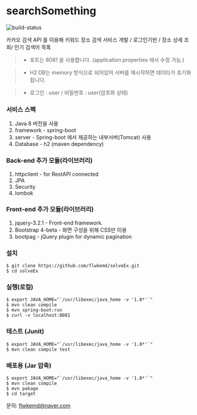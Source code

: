 # searchSomething

![build-status](https://travis-ci.com/flwkemd/solveEx.svg?branch=master)

카카오 검색 API 를 이용해 키워드 장소 검색 서비스 개발 / 로그인기반 / 장소 상세 조회/ 인기 검색어 목록 

> * 포트는 8081 을 사용합니다. (application.properties 에서 수정 가능.)

> * H2 DB는 memory 방식으로 되어있어 서버를 재시작하면 데이타가 초기화 됩니다. 

> * 로그인 : user / 비밀번호 : user(암호화 상태)


### 서비스 스펙
1. Java 8 버전을 사용
1. framework - spring-boot
1. server - Spring-boot 에서 제공하는 내부서버(Tomcat) 사용 
1. Database - h2 (maven dependency)

### Back-end 추가 모듈(라이브러리)
1. httpclient - for RestAPI connected
1. JPA
1. Security
1. lombok

### Front-end 추가 모듈(라이브러리)
1. jquery-3.2.1 - Front-end framework.
1. Bootstrap 4-beta - 화면 구성을 위해 CSS만 이용
1. bootpag - jQuery plugin for dynamic pagination


### 설치

```
$ git clone https://github.com/flwkemd/solveEx.git
$ cd solveEx

```

### 실행(로컬)

```
$ export JAVA_HOME="`/usr/libexec/java_home -v '1.8*'`"
$ mvn clean compile
$ mvn spring-boot:run
$ curl -v localhost:8081
```

### 테스트 (Junit)

```
$ export JAVA_HOME="`/usr/libexec/java_home -v '1.8*'`"
$ mvn clean compile test
```


### 배포용 (Jar 압축)

```
$ export JAVA_HOME="`/usr/libexec/java_home -v '1.8*'`"
$ mvn clean compile
$ mvn pakage
$ cd target
```


문의: <flwkemd@naver.com>
